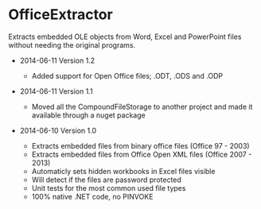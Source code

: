 OfficeExtractor
===============

Extracts embedded OLE objects from Word, Excel and PowerPoint files without needing the original programs.

- 2014-06-11 Version 1.2
  - Added support for Open Office files; .ODT, .ODS and .ODP


- 2014-06-11 Version 1.1
  - Moved all the CompoundFileStorage to another project and made it available through a nuget package

- 2014-06-10 Version 1.0

  - Extracts embedded files from binary office files (Office 97 - 2003)
  - Extracts embedded files from Office Open XML files (Office 2007 - 2013)
  - Automaticly sets hidden workbooks in Excel files visible
  - Will detect if the files are password protected
  - Unit tests for the most common used file types
  - 100% native .NET code, no PINVOKE
